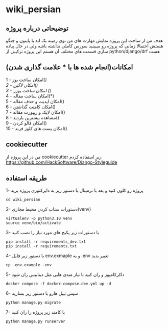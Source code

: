 # wiki_persian

## توضیحاتی درباره پروژه
هدف من از ساخت این پروژه نمایش مهارت های من توی زمینه بک اند با پایتون و جنگو هستش احتمالا زمانی که پروژه رو میبینید سورس کاملی نداشته باشه ولی در حال پیاده سازی قسمت های مختلف آن هستم این پروژه ترکیبی از python/django/drf هست

## امکانات(انجام شده ها با * علامت گذاری شدن)


1 - امکان ساخت یوز(*)<br>
2 - امکان لاگین()<br>
3 - امکان ساخت یوزر (*)<br>
4 - امکان ساخت مقاله(*)<br>
5 - امکان اپدیت و حذف مقاله()<br>
6 - امکان کامنت گذاشتن()<br>
7 - امکان لایک و ریپورت مقاله()<br>
8 - مشاهده بیشترین بازدید()<br>
9 - امکان فالو کردن()<br>
10 - امکان پست های کلوز فرند()<br>

## cookiecutter
من در این پروژه از cookiecutter زیر استفاده کردم<br>
<a>https://github.com/HackSoftware/Django-Styleguide</a>

## طریقه استفاده

1- پروژه رو کلون کنید و بعد با ترمینال با دستور زیر به دایرکتوری پروژه برید
```
cd wiki_persian
```

2- دستورات ستاپ کردن محیط مجازی(venv)
```
virtualenv -p python3.10 venv
source venv/bin/activate
```

3- با دستورات زیر پکیج های مورد نیاز را نصب کنید
```
pip install -r requirements_dev.txt
pip install -r requirements.txt
```

4- با دستور زیر فایل env.exmaple و به .env تغییر بدید
```
cp .env.example .env
```

5- داکرکامپوز و ران کنید تا نیاز مندی هایی مثل دیتابیس ران شود
```
docker compose -f docker-compose.dev.yml up -d
```
6- سپس تیبل هارو با دستور زیر بسازید
```
python manage.py migrate
```

7- با کامند زیر پروژه را ران کنید
```
python manage.py runserver
```

